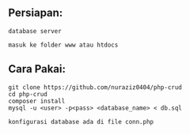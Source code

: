 ## Persiapan:
`database server`

`masuk ke folder www atau htdocs`

## Cara Pakai:

```
git clone https://github.com/nuraziz0404/php-crud
cd php-crud
composer install
mysql -u <user> -p<pass> <database_name> < db.sql
```

`konfigurasi database ada di file conn.php`

